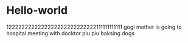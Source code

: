 # Hello-world
1222222222222222222222222222111111111111
gogi
mother is going to hospital
meeting with docktor
piu piu
baksing 
dogs
